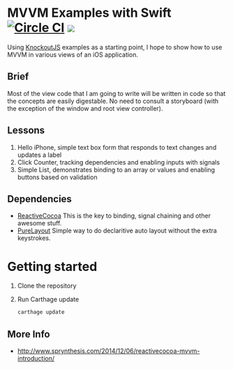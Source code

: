 # MVVM Examples with Swift [![Circle CI](https://circleci.com/gh/KyleLeneau/swift-mvvm-examples.svg?style=svg)](https://circleci.com/gh/KyleLeneau/swift-mvvm-examples) ![](https://www.bitrise.io/app/50d9edc2c40205b2.svg?token=xNUbXmTg8WpJVD1uinozbw&branch=master)
Using [KnockoutJS](http://knockoutjs.com/examples/) examples as a starting point, I hope to show how to use MVVM in various views of an iOS application.

## Brief
Most of the view code that I am going to write will be written in code so that the concepts are easily digestable.  No need to consult a storyboard (with the exception of the window and root view controller).

## Lessons
1. Hello iPhone, simple text box form that responds to text changes and updates a label
2. Click Counter, tracking dependencies and enabling inputs with signals
3. Simple List, demonstrates binding to an array or values and enabling buttons based on validation

## Dependencies
- [ReactiveCocoa](http://github.com/reactivecocoa/reactivecocoa) This is the key to binding, signal chaining and other awesome stuff.
- [PureLayout](https://github.com/smileyborg/PureLayout) Simple way to do declaritive auto layout without the extra keystrokes.

# Getting started

1. Clone the repository
2. Run Carthage update

	```sh
	carthage update
	```

## More Info
- http://www.sprynthesis.com/2014/12/06/reactivecocoa-mvvm-introduction/
